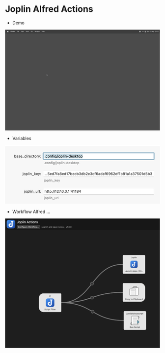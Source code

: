 # Joplin Alfred Actions

* Demo

![demo](assets/demo.gif)

* Variables

![add variables](assets/variables.png)

* Workflow Alfred ...

![Alt text](assets/workflow.png)